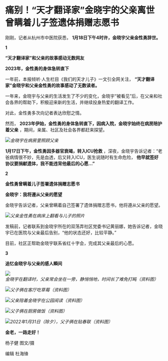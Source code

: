 # 痛别！“天才翻译家”金晓宇的父亲离世 曾瞒着儿子签遗体捐赠志愿书

刚刚，记者从杭州市中医院获悉， **1月18日下午4时许，金晓宇父亲金性勇辞世。**

**1**

**“天才翻译家”和父亲的故事感动无数网友**

**2023年，金性勇的身体急转直下**

一年前，本报倾听·人生栏目《我们的天才儿子》一文引全网关注， **“天才翻译家”金晓宇和父亲金性勇的故事感动了无数读者。**

一年来，金晓宇与父亲的生活发生了不少的变化，金晓宇“被看见”后，在父亲和社会各界的帮助下，积极迎来新的生活，并继续投身热爱的翻译工作。

对此，金性勇多次向记者表达欣慰之情。

然而， **2023年伊始，金性勇的身体急转直下，因病入院，金晓宇始终在病房陪护着父亲** ，期间，亲属、社区及社会各界都赶来探望。

![](https://inews.gtimg.com/newsapp_bt/0/15617188651/1000)_金晓宇在病房里照顾父亲_

**1月17日下午，金性勇因多器官衰竭，转入ICU抢救** ，深夜，金晓宇告诉记者：“老爸病情很不妙，先是血透，后又转入ICU，医生说随时有生命危险，
**他早就签好协议要捐献遗体，我不能违背他最后的心愿…”**

**2**

**金性勇曾瞒着儿子签署遗体捐赠志愿书**

**金晓宇：我将遵从父亲的愿望**

金晓宇告诉记者，父亲曾瞒着自己签署了遗体捐赠志愿书，他将遵从父亲的愿望。

![](https://inews.gtimg.com/newsapp_bt/0/15617188664/1000)_父亲金性勇在病床上翻看与儿子的照片_

发稿前，记者联系到金晓宇所在的双荡弄社区党委书记黄丽娜，她告诉记者，金晓宇已在医院与父亲最后告别，“他的状态还好，比较平静。”

目前，社区正帮助金晓宇联系省红十字会，完成其父亲最后的心愿。

**3**

**追忆金晓宇与父亲的感人瞬间**

![](https://inews.gtimg.com/newsapp_bt/0/15586749426/1000)_金晓宇在翻译时，父亲常会坐在一旁，静悄悄地，时间长了难免打盹（资料图）_

![](https://inews.gtimg.com/newsapp_bt/0/15586749749/1000)_父子俩在客厅吃草莓（资料图）_

![](https://inews.gtimg.com/newsapp_bt/0/15586750121/1000)_父亲陪着金晓宇在公园阅读（资料图）_

![](https://inews.gtimg.com/newsapp_bt/0/15586750280/1000)_父子俩在厨房做饭（资料图）_

![](https://inews.gtimg.com/newsapp_bt/0/15586749886/1000)_2022年1月31日（除夕），父子俩在贴春联（资料图）_

**金老，一路走好！**

杨子健 图文/摄

编辑 杜海锋

